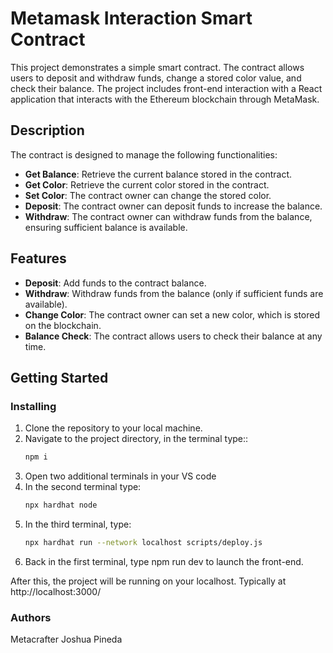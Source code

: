 # Metamask Interaction Smart Contract

This project demonstrates a simple smart contract. The contract allows users to deposit and withdraw funds, change a stored color value, and check their balance. The project includes front-end interaction with a React application that interacts with the Ethereum blockchain through MetaMask.

## Description

The contract is designed to manage the following functionalities:
- **Get Balance**: Retrieve the current balance stored in the contract.
- **Get Color**: Retrieve the current color stored in the contract.
- **Set Color**: The contract owner can change the stored color.
- **Deposit**: The contract owner can deposit funds to increase the balance.
- **Withdraw**: The contract owner can withdraw funds from the balance, ensuring sufficient balance is available.

## Features
- **Deposit**: Add funds to the contract balance.
- **Withdraw**: Withdraw funds from the balance (only if sufficient funds are available).
- **Change Color**: The contract owner can set a new color, which is stored on the blockchain.
- **Balance Check**: The contract allows users to check their balance at any time.

## Getting Started

### Installing

1. Clone the repository to your local machine.
2. Navigate to the project directory, in the terminal type::
   ```bash
   npm i
   ```
3. Open two additional terminals in your VS code
4. In the second terminal type:
   ```bash
   npx hardhat node
   ```
5. In the third terminal, type:
   ```bash
   npx hardhat run --network localhost scripts/deploy.js
   ```
6. Back in the first terminal, type npm run dev to launch the front-end.

After this, the project will be running on your localhost. 
Typically at http://localhost:3000/

### Authors
Metacrafter Joshua Pineda

